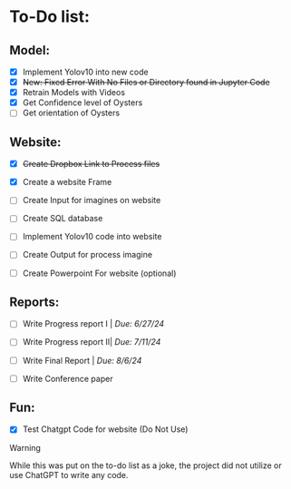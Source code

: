 # To-Do list:
## Model:
- [x] Implement Yolov10 into new code
- [X] ~~New: Fixed Error With No Files or Directory found in Jupyter Code~~
- [X] Retrain Models with Videos
- [X] Get Confidence level of Oysters
- [ ] Get orientation of Oysters

## Website:
- [x] ~~Create Dropbox Link to Process files~~
- [X] Create a website Frame
- [ ] Create Input for imagines on website
- [ ] Create SQL database
- [ ] Implement Yolov10 code into website
- [ ] Create Output for process imagine
- [ ] Create Powerpoint For website (optional)


## Reports:
- [ ] Write Progress report I | *Due: 6/27/24*
- [ ] Write Progress report II| *Due: 7/11/24*
- [ ] Write Final Report | *Due: 8/6/24*
- [ ] Write Conference paper


## Fun:
- [X] Test Chatgpt Code for website (Do Not Use)
      
>[!Warning]
>While this was put on the to-do list as a joke, the project did not utilize or use ChatGPT to write any code.
